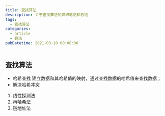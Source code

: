 ```yaml
---
title: 查找算法
description: 关于查找算法的详细笔记和总结
tags:
  - 查找算法
categories:
  - article
  - 算法
pubDatetime: 2021-03-10 00:00:00
---
```


<style>
.center {
width: auto;
display: table;
margin - left: auto;
margin - right: auto;
}
// 图片居中
img {
position: relative;
left: 50%;
transform: translateX(-50%);
}
</style>

## 查找算法

- 哈希查找
  建立数据和其哈希值的映射，通过查找数据的哈希值来查找数据；
- 解决哈希冲突

1. 线性探测法
2. 再哈希法
3. 链地址法
